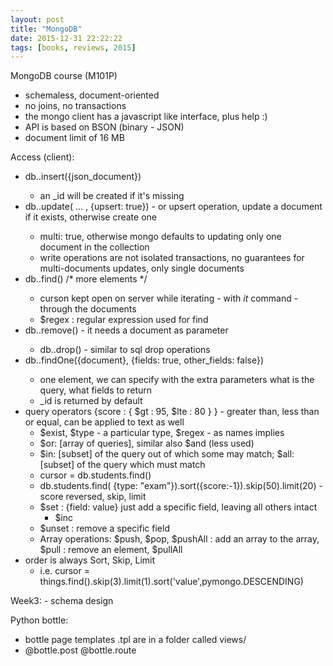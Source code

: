 ```yaml
---
layout: post
title: "MongoDB"
date: 2015-12-31 22:22:22
tags: [books, reviews, 2015]
---
```

MongoDB course (M101P)
- schemaless, document-oriented
- no joins, no transactions
- the mongo client has a javascript like interface, plus help :)
- API is based on BSON (binary - JSON)
- document limit of 16 MB



Access (client):
- db.<name>.insert({json_document})
    - an _id will be created if it's missing
- db.<name>.update( ... , {upsert: true}) - or upsert operation, update a document if it exists, otherwise create one
    - multi: true, otherwise mongo defaults to updating only one document in the collection
    - write operations are not isolated transactions, no guarantees for multi-documents updates, only single documents
- db.<name>.find() /* more elements */
    - curson kept open on server while iterating - with _it_ command - through the documents
    - $regex : regular expression used for find
- db.<name>.remove() - it needs a document as parameter
    - db.<name>.drop() - similar to sql drop operations
- db.<name>.findOne({document}, {fields: true, other_fields: false})
    - one element, we can specify with the extra parameters what is the query, what fields to return
    - _id is returned by default
- query operators {score : { $gt : 95, $lte : 80 } } - greater than, less than or equal, can be applied to text as well
    - $exist, $type - a particular type, $regex - as names implies
    - $or: [array of queries], similar also $and (less used)
    - $in: [subset] of the query out of which some may match; $all: [subset] of the query which must match
    - cursor = db.students.find()
    - db.students.find( {type: "exam"}).sort({score:-1}).skip(50).limit(20) - score reversed, skip, limit
    - $set : {field: value} just add a specific field, leaving all others intact
        - $inc
    - $unset : remove a specific field
    - Array operations: $push, $pop, $pushAll : add an array to the array, $pull : remove an element, $pullAll
- order is always Sort, Skip, Limit
    - i.e. cursor = things.find().skip(3).limit(1).sort('value',pymongo.DESCENDING)


Week3: - schema design

Python bottle:
- bottle page templates .tpl are in a folder called views/
- @bottle.post @bottle.route
